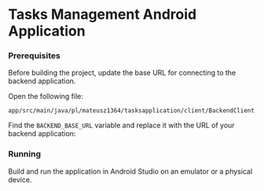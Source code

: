# Tasks Management Android Application

### Prerequisites

Before building the project, update the base URL for connecting to the backend application.

Open the following file:

   ```
   app/src/main/java/pl/mateusz1364/tasksapplication/client/BackendClient.java
   ```

Find the `BACKEND_BASE_URL` variable and replace it with the URL of your backend application:

### Running

Build and run the application in Android Studio on an emulator or a physical device.